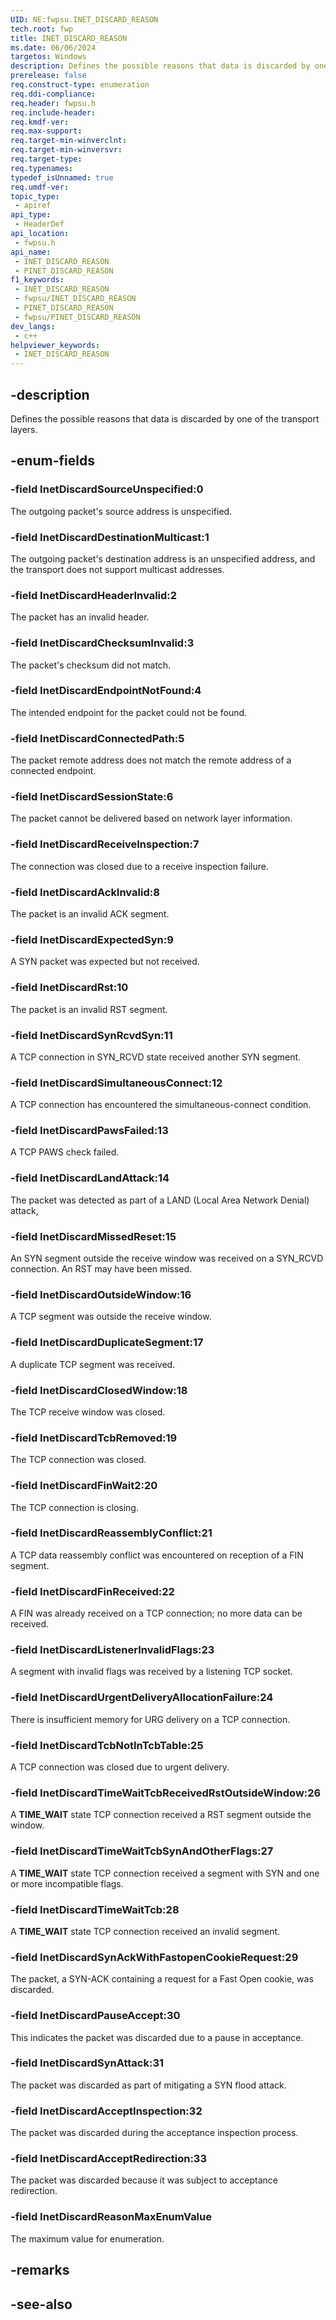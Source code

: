 ```yaml
---
UID: NE:fwpsu.INET_DISCARD_REASON
tech.root: fwp
title: INET_DISCARD_REASON
ms.date: 06/06/2024
targetos: Windows
description: Defines the possible reasons that data is discarded by one of the transport layers.
prerelease: false
req.construct-type: enumeration
req.ddi-compliance: 
req.header: fwpsu.h
req.include-header: 
req.kmdf-ver: 
req.max-support: 
req.target-min-winverclnt: 
req.target-min-winversvr: 
req.target-type: 
req.typenames: 
typedef_isUnnamed: true
req.umdf-ver: 
topic_type:
 - apiref
api_type:
 - HeaderDef
api_location:
 - fwpsu.h
api_name:
 - INET_DISCARD_REASON
 - PINET_DISCARD_REASON
f1_keywords:
 - INET_DISCARD_REASON
 - fwpsu/INET_DISCARD_REASON
 - PINET_DISCARD_REASON
 - fwpsu/PINET_DISCARD_REASON
dev_langs:
 - c++
helpviewer_keywords:
 - INET_DISCARD_REASON
---
```


## -description

Defines the possible reasons that data is discarded by one of the transport layers.

## -enum-fields

### -field InetDiscardSourceUnspecified:0

The outgoing packet's source address is unspecified.

### -field InetDiscardDestinationMulticast:1

The outgoing packet's destination address is an unspecified address, and the transport does not support multicast addresses.

### -field InetDiscardHeaderInvalid:2

The packet has an invalid header.

### -field InetDiscardChecksumInvalid:3

The packet's checksum did not match.

### -field InetDiscardEndpointNotFound:4

The intended endpoint for the packet could not be found.

### -field InetDiscardConnectedPath:5

The packet remote address does not match the remote address of a connected endpoint.

### -field InetDiscardSessionState:6

The packet cannot be delivered based on network layer information.

### -field InetDiscardReceiveInspection:7

The connection was closed due to a receive inspection failure.

### -field InetDiscardAckInvalid:8

The packet is an invalid ACK segment.

### -field InetDiscardExpectedSyn:9

A SYN packet was expected but not received.

### -field InetDiscardRst:10

The packet is an invalid RST segment.

### -field InetDiscardSynRcvdSyn:11

A TCP connection in SYN_RCVD state received another SYN segment.

### -field InetDiscardSimultaneousConnect:12

A TCP connection has encountered the simultaneous-connect condition.

### -field InetDiscardPawsFailed:13

A TCP PAWS check failed.

### -field InetDiscardLandAttack:14

The packet was detected as part of a LAND (Local Area Network Denial) attack,

### -field InetDiscardMissedReset:15

An SYN segment outside the receive window was received on a SYN_RCVD connection. An RST may have been missed.

### -field InetDiscardOutsideWindow:16

A TCP segment was outside the receive window.

### -field InetDiscardDuplicateSegment:17

A duplicate TCP segment was received.

### -field InetDiscardClosedWindow:18

The TCP receive window was closed.

### -field InetDiscardTcbRemoved:19

The TCP connection was closed.

### -field InetDiscardFinWait2:20

The TCP connection is closing.

### -field InetDiscardReassemblyConflict:21

A TCP data reassembly conflict was encountered on reception of a FIN segment.

### -field InetDiscardFinReceived:22

A FIN was already received on a TCP connection; no more data can be received.

### -field InetDiscardListenerInvalidFlags:23

A segment with invalid flags was received by a listening TCP socket.

### -field InetDiscardUrgentDeliveryAllocationFailure:24

There is insufficient memory for URG delivery on a TCP connection.

### -field InetDiscardTcbNotInTcbTable:25

A TCP connection was closed due to urgent delivery.

### -field InetDiscardTimeWaitTcbReceivedRstOutsideWindow:26

A **TIME_WAIT** state TCP connection received a RST segment outside the window.

### -field InetDiscardTimeWaitTcbSynAndOtherFlags:27

A **TIME_WAIT** state TCP connection received a segment with SYN and one or more incompatible flags.

### -field InetDiscardTimeWaitTcb:28

A **TIME_WAIT** state TCP connection received an invalid segment.

### -field InetDiscardSynAckWithFastopenCookieRequest:29

The packet, a SYN-ACK containing a request for a Fast Open cookie, was discarded.

### -field InetDiscardPauseAccept:30

This indicates the packet was discarded due to a pause in acceptance.

### -field InetDiscardSynAttack:31

The packet was discarded as part of mitigating a SYN flood attack.

### -field InetDiscardAcceptInspection:32

The packet was discarded during the acceptance inspection process.

### -field InetDiscardAcceptRedirection:33

The packet was discarded because it was subject to acceptance redirection.

### -field InetDiscardReasonMaxEnumValue

The maximum value for enumeration.

## -remarks

## -see-also
